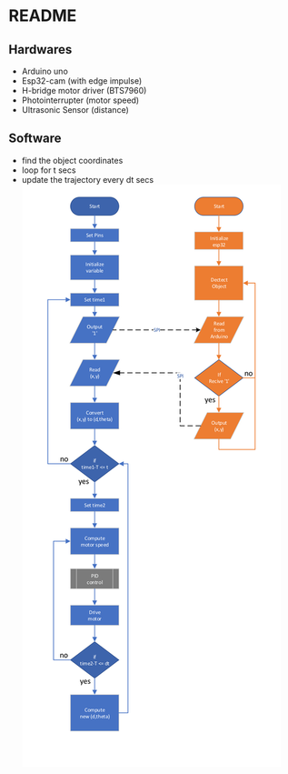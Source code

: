 # README

## Hardwares
* Arduino uno
* Esp32-cam (with edge impulse)
* H-bridge motor driver (BTS7960)
* Photointerrupter (motor speed)
* Ultrasonic Sensor (distance)

## Software
* find the object coordinates
* loop for t secs
* update the trajectory every dt secs
![image](IMG_2925.png)
